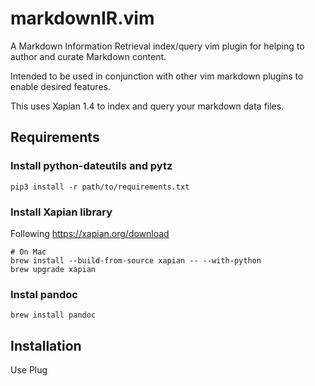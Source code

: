 # markdownIR.vim

A Markdown Information Retrieval index/query vim plugin for helping to author
and curate Markdown content.

Intended to be used in conjunction with other vim markdown plugins to enable
desired features.

This uses Xapian 1.4 to index and query your markdown data files.

## Requirements

### Install python-dateutils and pytz

`pip3 install -r path/to/requirements.txt`

### Install Xapian library

Following <https://xapian.org/download>

```
# On Mac
brew install --build-from-source xapian -- --with-python
brew upgrade xapian
```

### Instal pandoc

`brew install pandoc`

## Installation

Use Plug
